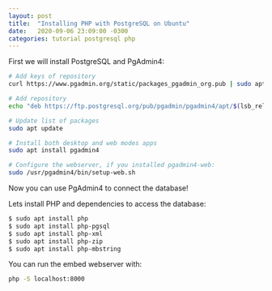 ```yaml
---
layout: post
title:  "Installing PHP with PostgreSQL on Ubuntu"
date:   2020-09-06 23:09:00 -0300
categories: tutorial postgresql php
---
```

First we will install PostgreSQL and PgAdmin4:

```bash
# Add keys of repository
curl https://www.pgadmin.org/static/packages_pgadmin_org.pub | sudo apt-key add

# Add repository
echo "deb https://ftp.postgresql.org/pub/pgadmin/pgadmin4/apt/$(lsb_release -cs) pgadmin4 main" | sudo tee /etc/apt/sources.list.d/pgadmin4.list

# Update list of packages
sudo apt update

# Install both desktop and web modes apps
sudo apt install pgadmin4

# Configure the webserver, if you installed pgadmin4-web:
sudo /usr/pgadmin4/bin/setup-web.sh
```

Now you can use PgAdmin4 to connect the database!

Lets install PHP and dependencies to access the database:

```bash
$ sudo apt install php
$ sudo apt install php-pgsql
$ sudo apt install php-xml
$ sudo apt install php-zip
$ sudo apt install php-mbstring
```

You can run the embed webserver with:
```bash
php -S localhost:8000
```
